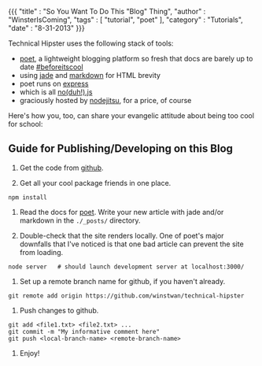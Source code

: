 {{{
  "title"    : "So You Want To Do This \"Blog\" Thing",
  "author"   : "WinsterIsComing",
  "tags"     : [ "tutorial", "poet" ],
  "category" : "Tutorials",
  "date"     : "8-31-2013"
}}}

Technical Hipster uses the following stack of tools:

- [poet](http://jsantell.github.io/poet/), a lightweight blogging platform so fresh that docs are barely up to date [#beforeitscool](http://www.quickmeme.com/meme/362nlv/)
- using [jade](http://jade-lang.com/) and [markdown](http://daringfireball.net/projects/markdown/) for HTML brevity
- poet runs on [express](http://expressjs.com/)
- which is all [no(duh!).js](http://nodejs.org/)
- graciously hosted by [nodejitsu](https://www.nodejitsu.com/), for a price, of course

Here's how you, too, can share your evangelic attitude about being too cool for school:

<!--more-->

Guide for Publishing/Developing on this Blog
--------------------------------------------

1. Get the code from [github](https://github.com/winstwan/technical-hipster).

1. Get all your cool package friends in one place.
  ```
  npm install
  ```

1. Read the docs for [poet](http://jsantell.github.io/poet/). Write your new article with jade and/or markdown in the `./_posts/` directory.

1. Double-check that the site renders locally.  One of poet's major downfalls that I've noticed is that one bad article can prevent the site from loading.
  ```
  node server   # should launch development server at localhost:3000/
  ```
  
1. Set up a remote branch name for github, if you haven't already.
  ```
  git remote add origin https://github.com/winstwan/technical-hipster
  ```

1. Push changes to github.
  ```
  git add <file1.txt> <file2.txt> ...
  git commit -m "My informative comment here"
  git push <local-branch-name> <remote-branch-name>
  ```

1. Enjoy!

